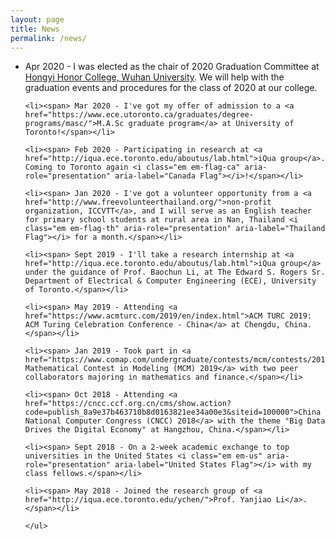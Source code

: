 ```yaml
---
layout: page
title: News
permalink: /news/
---
```

<div class="page-content wc-container">
    <ul class="posts">
    <li><span> Apr 2020 - I was elected as the chair of 2020 Graduation Committee at <a href="http://hyxt.whu.edu.cn/">Hongyi Honor College, Wuhan University</a>. We will help with the graduation events and procedures for the class of 2020 at our college.</span></li>

    <li><span> Mar 2020 - I've got my offer of admission to a <a href="https://www.ece.utoronto.ca/graduates/degree-programs/masc/">M.A.Sc graduate program</a> at University of Toronto!</span></li>

    <li><span> Feb 2020 - Participating in research at <a href="http://iqua.ece.toronto.edu/aboutus/lab.html">iQua group</a>. Coming to Toronto again <i class="em em-flag-ca" aria-role="presentation" aria-label="Canada Flag"></i>!</span></li>

    <li><span> Jan 2020 - I've got a volunteer opportunity from a <a href="http://www.freevolunteerthailand.org/">non-profit organization, ICCVTT</a>, and I will serve as an English teacher for primary school students at rural area in Nan, Thailand <i class="em em-flag-th" aria-role="presentation" aria-label="Thailand Flag"></i> for a month.</span></li>

    <li><span> Sept 2019 - I'll take a research internship at <a href="http://iqua.ece.toronto.edu/aboutus/lab.html">iQua group</a> under the guidance of Prof. Baochun Li, at The Edward S. Rogers Sr. Department of Electrical & Computer Engineering (ECE), University of Toronto.</span></li>

    <li><span> May 2019 - Attending <a href="https://www.acmturc.com/2019/en/index.html">ACM TURC 2019: ACM Turing Celebration Conference - China</a> at Chengdu, China.</span></li>

    <li><span> Jan 2019 - Took part in <a href="https://www.comap.com/undergraduate/contests/mcm/contests/2019/problems/">COMAP's Mathematical Contest in Modeling (MCM) 2019</a> with two peer collaborators majoring in mathematics and finance.</span></li>

    <li><span> Oct 2018 - Attending <a href="https://cncc.ccf.org.cn/cms/show.action?code=publish_8a9e37b463710b8d0163821ee34a00e3&siteid=100000">China National Computer Congress (CNCC) 2018</a> with the theme "Big Data Drives the Digital Economy" at Hangzhou, China.</span></li>

    <li><span> Sept 2018 - On a 2-week academic exchange to top universities in the United States <i class="em em-us" aria-role="presentation" aria-label="United States Flag"></i> with my class fellows.</span></li>

    <li><span> May 2018 - Joined the research group of <a href="http://iqua.ece.toronto.edu/ychen/">Prof. Yanjiao Li</a>.</span></li>

    </ul>
</div>
